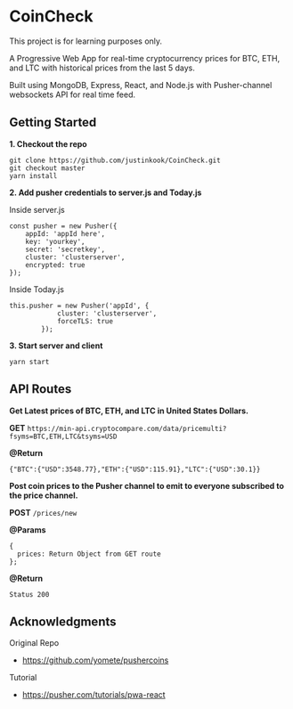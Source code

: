 # CoinCheck

This project is for learning purposes only.

A Progressive Web App for real-time cryptocurrency prices for BTC, ETH, and LTC with historical prices from the last 5 days.

Built using MongoDB, Express, React, and Node.js with Pusher-channel websockets API for real time feed.

## Getting Started

**1. Checkout the repo**

```
git clone https://github.com/justinkook/CoinCheck.git
git checkout master
yarn install
```

**2. Add pusher credentials to server.js and Today.js**

Inside server.js

```
const pusher = new Pusher({
    appId: 'appId here',
    key: 'yourkey',
    secret: 'secretkey',
    cluster: 'clusterserver',
    encrypted: true
});
```

Inside Today.js

```
this.pusher = new Pusher('appId', {
			cluster: 'clusterserver',
			forceTLS: true
		});
```

**3. Start server and client**

```
yarn start
```

## API Routes

**Get Latest prices of BTC, ETH, and LTC in United States Dollars.**

**GET** ```https://min-api.cryptocompare.com/data/pricemulti?fsyms=BTC,ETH,LTC&tsyms=USD```

**@Return**

```
{"BTC":{"USD":3548.77},"ETH":{"USD":115.91},"LTC":{"USD":30.1}}
```

**Post coin prices to the Pusher channel to emit to everyone subscribed to the price channel.**

**POST** ```/prices/new```

**@Params**

```
{
  prices: Return Object from GET route
};
```

**@Return**

```Status 200```

## Acknowledgments

Original Repo
 * https://github.com/yomete/pushercoins
 
Tutorial
 * https://pusher.com/tutorials/pwa-react
